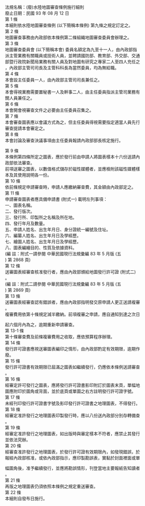 法規名稱：(廢)水陸地圖審查條例施行細則  
廢止日期：民國 93 年 08 月 12 日  
第 1 條  
本細則依水陸地圖審查條例 (以下簡稱本條例) 第九條之規定訂定之。  
第 2 條  
地圖審查事務由內政部依本條例第二條組織地圖審查委員會辦理之。  
第 3 條  
地圖審查委員會 (以下簡稱本會) 委員名額定為九至十一人，由內政部指  
派主管業務有關職員或技術人員，並聘請國防部、教育部、外交部、交通  
部暨行政院新聞局業務有關人員及對地圖有研究之專家二人至四人充任之  
，內政部主管司司長及主管科科長為當然委員，均為無給職。  
第 4 條  
本會設主任委員一人，由內政部主管司司長兼任之。  
第 5 條  
本會得視業務需要置秘書一人及幹事二人，由主任委員指派主管司業務有  
關人員兼任之。  
第 6 條  
本會開會視審查文件之必要由主任委員召集之。  
第 7 條  
本會審查圖表應以會議方式為之，但主任委員得視需要指定適當人員先行  
審查提請本會審定之。  
第 8 條  
本會討論及審查決議事項由主任委員報請內政部部長核定施行。  


第 9 條  
本條例第四條所定之圖表，應於發行前由申請人將圖表樣本十六份送請內  
政部依法審查。  
前項送審之圖表，以數值格式儲存於磁性媒體者，並應檢附該磁性媒體樣  
本及其使用說明各一份。  
第 10 條  
依前條規定申請審查時，申請人應繳納審查費，其金額由內政部定之。  
第 11 條  
申請審查圖表者應具備申請書 (附式一) 載明左列事項：  
一、圖表名稱。  
二、發行版次。  
三、發行所、印製所之名稱及所在地。  
四、發行年月及數量。  
五、申請人姓名、出生年月日、身分證統一編號及住址。  
六、編纂人姓名、出生年月日及學經歷。  
七、繪圖人姓名、出生年月日及學經歷。  
八、圖表編繪目的、性質及依據資料。  
(編 註：附式一請參閱 中華民國現行法規彙編 83 年 5 月版 (五  
) 第 2868 頁)  
第 12 條  
送審圖表經審查核准發行者，應由內政部頒給地圖發行許可證 (附式二)  
。  
(編 註：附式二請參閱 中華民國現行法規彙編 83 年 5 月版 (五  
) 第 2869 頁)  
第 13 條  
送審圖表經審查認有錯誤者，應由內政部指明發交原申請人更正送請複審  
。  
複審費用依第十條規定減半繳納。前項複審之申請，應自通知到達之次日  


起六個月內為之，逾期重新申請審查。  
第 13-1 條  
第十條審查費及前條複審費用之收取，應依預算程序辦理。  
第 14 條  
發行許可證書應視送審圖表編印之情形，由內政部酌定有效期限，逾期作  
廢。  
第 15 條  
發行許可證書有效期限已屆滿之圖表如繼續發行，仍應依本條例送請審查  
。  
第 16 條  
經審定許可發行之圖表，應將發行許可證書影印附訂於圖表末頁，單幅地  
圖應附印於圖角或背面，並於底頁或單圖之右方註明發行許可證字號。  
第 17 條  
未經刊印發行許可證書字號及影印發行許可證書之地理圖表，不得發行。  
第 18 條  
經審定准許發行之地理圖表印製發行時，應以八份送內政部分別存轉備查  
。  
第 19 條  
經審定准許發行之地理圖表，如出版時與審定樣本不符者，應禁止其發行  
並依法究辦。  
第 20 條  
經審查准許發行之地理圖表，於發行許可證有效期限內，如發現錯誤，於  
報經內政部核准，或依內政部指示，應印製勘誤表，實黏於封面裡面或單  


幅圖角後，准予繼續發行，並應將勘誤情形，刊登當地主要報紙告知讀者  
。  
第 21 條  
再版之地理圖表仍須依照本條例之規定重送審查。  
第 22 條  
本細則自發布日施行。  


